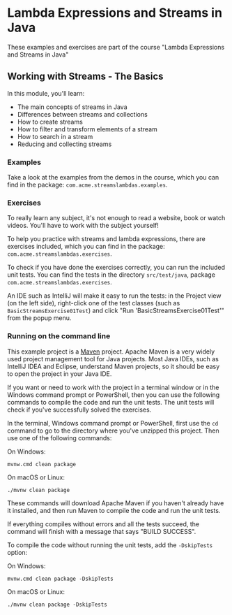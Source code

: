 # Lambda Expressions and Streams  in Java

These examples and exercises are part of the course "Lambda Expressions and Streams  in Java"


## Working with Streams - The Basics

In this module, you'll learn:

* The main concepts of streams in Java
* Differences between streams and collections
* How to create streams
* How to filter and transform elements of a stream
* How to search in a stream
* Reducing and collecting streams

### Examples

Take a look at the examples from the demos in the course, which you can find in the package: `com.acme.streamslambdas.examples`.

### Exercises

To really learn any subject, it's not enough to read a website, book or watch videos. You'll have to work with the subject yourself!

To help you practice with streams and lambda expressions, there are exercises included, which you can find in the package: `com.acme.streamslambdas.exercises`.

To check if you have done the exercises correctly, you can run the included unit tests. You can find the tests in the directory `src/test/java`,
package `com.acme.streamslambdas.exercises`.

An IDE such as IntelliJ will make it easy to run the tests: in the Project view (on the left side), right-click one of the test classes (such as `BasicStreamsExercise01Test`) and
click "Run 'BasicStreamsExercise01Test'" from the popup menu.

### Running on the command line

This example project is a [Maven](https://maven.apache.org/) project. Apache Maven is a very widely used project management tool for Java projects. Most Java IDEs, such as IntelliJ
IDEA and Eclipse, understand Maven projects, so it should be easy to open the project in your Java IDE.

If you want or need to work with the project in a terminal window or in the Windows command prompt or PowerShell, then you can use the following commands to compile the code and
run the unit tests. The unit tests will check if you've successfully solved the exercises.

In the terminal, Windows command prompt or PowerShell, first use the `cd` command to go to the directory where you've unzipped this project. Then use one of the following commands:

On Windows:

    mvnw.cmd clean package

On macOS or Linux:

    ./mvnw clean package

These commands will download Apache Maven if you haven't already have it installed, and then run Maven to compile the code and run the unit tests.

If everything compiles without errors and all the tests succeed, the command will finish with a message that says "BUILD SUCCESS".

To compile the code without running the unit tests, add the `-DskipTests` option:

On Windows:

    mvnw.cmd clean package -DskipTests

On macOS or Linux:

    ./mvnw clean package -DskipTests
